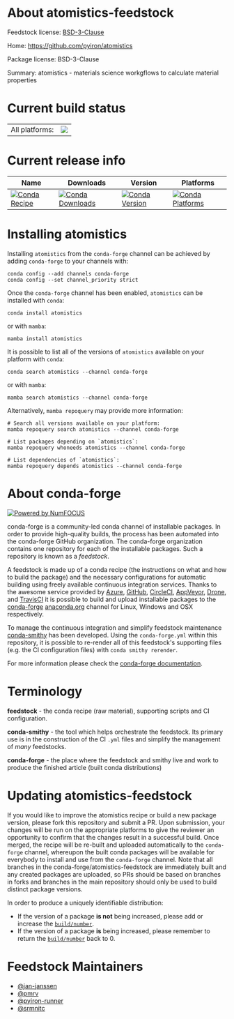 About atomistics-feedstock
==========================

Feedstock license: [BSD-3-Clause](https://github.com/conda-forge/atomistics-feedstock/blob/main/LICENSE.txt)

Home: https://github.com/pyiron/atomistics

Package license: BSD-3-Clause

Summary: atomistics - materials science workgflows to calculate material properties

Current build status
====================


<table><tr><td>All platforms:</td>
    <td>
      <a href="https://dev.azure.com/conda-forge/feedstock-builds/_build/latest?definitionId=20135&branchName=main">
        <img src="https://dev.azure.com/conda-forge/feedstock-builds/_apis/build/status/atomistics-feedstock?branchName=main">
      </a>
    </td>
  </tr>
</table>

Current release info
====================

| Name | Downloads | Version | Platforms |
| --- | --- | --- | --- |
| [![Conda Recipe](https://img.shields.io/badge/recipe-atomistics-green.svg)](https://anaconda.org/conda-forge/atomistics) | [![Conda Downloads](https://img.shields.io/conda/dn/conda-forge/atomistics.svg)](https://anaconda.org/conda-forge/atomistics) | [![Conda Version](https://img.shields.io/conda/vn/conda-forge/atomistics.svg)](https://anaconda.org/conda-forge/atomistics) | [![Conda Platforms](https://img.shields.io/conda/pn/conda-forge/atomistics.svg)](https://anaconda.org/conda-forge/atomistics) |

Installing atomistics
=====================

Installing `atomistics` from the `conda-forge` channel can be achieved by adding `conda-forge` to your channels with:

```
conda config --add channels conda-forge
conda config --set channel_priority strict
```

Once the `conda-forge` channel has been enabled, `atomistics` can be installed with `conda`:

```
conda install atomistics
```

or with `mamba`:

```
mamba install atomistics
```

It is possible to list all of the versions of `atomistics` available on your platform with `conda`:

```
conda search atomistics --channel conda-forge
```

or with `mamba`:

```
mamba search atomistics --channel conda-forge
```

Alternatively, `mamba repoquery` may provide more information:

```
# Search all versions available on your platform:
mamba repoquery search atomistics --channel conda-forge

# List packages depending on `atomistics`:
mamba repoquery whoneeds atomistics --channel conda-forge

# List dependencies of `atomistics`:
mamba repoquery depends atomistics --channel conda-forge
```


About conda-forge
=================

[![Powered by
NumFOCUS](https://img.shields.io/badge/powered%20by-NumFOCUS-orange.svg?style=flat&colorA=E1523D&colorB=007D8A)](https://numfocus.org)

conda-forge is a community-led conda channel of installable packages.
In order to provide high-quality builds, the process has been automated into the
conda-forge GitHub organization. The conda-forge organization contains one repository
for each of the installable packages. Such a repository is known as a *feedstock*.

A feedstock is made up of a conda recipe (the instructions on what and how to build
the package) and the necessary configurations for automatic building using freely
available continuous integration services. Thanks to the awesome service provided by
[Azure](https://azure.microsoft.com/en-us/services/devops/), [GitHub](https://github.com/),
[CircleCI](https://circleci.com/), [AppVeyor](https://www.appveyor.com/),
[Drone](https://cloud.drone.io/welcome), and [TravisCI](https://travis-ci.com/)
it is possible to build and upload installable packages to the
[conda-forge](https://anaconda.org/conda-forge) [anaconda.org](https://anaconda.org/)
channel for Linux, Windows and OSX respectively.

To manage the continuous integration and simplify feedstock maintenance
[conda-smithy](https://github.com/conda-forge/conda-smithy) has been developed.
Using the ``conda-forge.yml`` within this repository, it is possible to re-render all of
this feedstock's supporting files (e.g. the CI configuration files) with ``conda smithy rerender``.

For more information please check the [conda-forge documentation](https://conda-forge.org/docs/).

Terminology
===========

**feedstock** - the conda recipe (raw material), supporting scripts and CI configuration.

**conda-smithy** - the tool which helps orchestrate the feedstock.
                   Its primary use is in the construction of the CI ``.yml`` files
                   and simplify the management of *many* feedstocks.

**conda-forge** - the place where the feedstock and smithy live and work to
                  produce the finished article (built conda distributions)


Updating atomistics-feedstock
=============================

If you would like to improve the atomistics recipe or build a new
package version, please fork this repository and submit a PR. Upon submission,
your changes will be run on the appropriate platforms to give the reviewer an
opportunity to confirm that the changes result in a successful build. Once
merged, the recipe will be re-built and uploaded automatically to the
`conda-forge` channel, whereupon the built conda packages will be available for
everybody to install and use from the `conda-forge` channel.
Note that all branches in the conda-forge/atomistics-feedstock are
immediately built and any created packages are uploaded, so PRs should be based
on branches in forks and branches in the main repository should only be used to
build distinct package versions.

In order to produce a uniquely identifiable distribution:
 * If the version of a package **is not** being increased, please add or increase
   the [``build/number``](https://docs.conda.io/projects/conda-build/en/latest/resources/define-metadata.html#build-number-and-string).
 * If the version of a package **is** being increased, please remember to return
   the [``build/number``](https://docs.conda.io/projects/conda-build/en/latest/resources/define-metadata.html#build-number-and-string)
   back to 0.

Feedstock Maintainers
=====================

* [@jan-janssen](https://github.com/jan-janssen/)
* [@pmrv](https://github.com/pmrv/)
* [@pyiron-runner](https://github.com/pyiron-runner/)
* [@srmnitc](https://github.com/srmnitc/)

